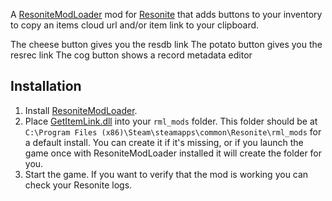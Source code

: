 A [ResoniteModLoader](https://github.com/resonite-modding-group/ResoniteModLoader) mod for [Resonite](https://resonite.com/) that adds buttons to your inventory to copy an items cloud url and/or item link to your clipboard.

The cheese button gives you the resdb link
The potato button gives you the resrec link
The cog button shows a record metadata editor

## Installation
1. Install [ResoniteModLoader](https://github.com/resonite-modding-group/ResoniteModLoader).
1. Place [GetItemLink.dll](https://github.com/eia485/GetItemLink/releases/latest/download/GetItemLink.dll) into your `rml_mods` folder. This folder should be at `C:\Program Files (x86)\Steam\steamapps\common\Resonite\rml_mods` for a default install. You can create it if it's missing, or if you launch the game once with ResoniteModLoader installed it will create the folder for you.
1. Start the game. If you want to verify that the mod is working you can check your Resonite logs.
